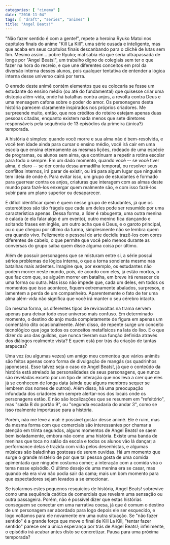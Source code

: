 ```yaml
---
categories: [ "cinema" ]
date: "2016-11-04"
tags: [ "draft", "series", "animes" ]
title: "Angel Beats!"
---
```

"Não fazer sentido é com a gente!", repete a heroína Ryuko Matoi
nos capítulos finais do anime "Kill La Kill", uma série ousada e
inteligente, mas que acaba em seus capítulos finais descanbando para
o clichê de lutas sem fim. Mesmo assim... pobre Ryuko; mal sabia ela
que seria ultrapassada de longe por "Angel Beats!", um trabalho digno de
colegiais sem ter o que fazer na hora do recreio, e que une diferentes
conceitos em prol da diversão interna desses alunos, pois qualquer
tentativa de entender a lógica interna desse universo cairá por terra.

O enredo deste animê contém elementos que eu colocaria se fosse
um estudante do ensino médio (ou até do fundamental) que quisesse
criar uma distopia além-vida, onde há batalhas contra anjos, a
revolta contra Deus e uma mensagem cafona sobre o poder do amor. Os
personagens desta história parecem claramente inspirados nos próprios
criadores. Me surpreende muito, então, que nos créditos do roteiro
estejam apenas duas pessoas citadas, enquanto existem nada menos que
sete diretores responsáveis pela sequência de 13 episódios da primeira
(única?) temporada.

A história é simples: quando você morre e sua alma não é
bem-resolvida, e você tem idade ainda para cursar o ensino médio,
você irá cair em uma escola que ensina eternamente as mesmas lições,
rodeado de uma espécie de programas, ou alunos sem alma, que continuam a
repetir a rotina escolar para todo o sempre. Em um dado momento, quando
você -- se você tiver alma, é claro -- se der conta dessa armadilha
temporal, ou resolver seus conflitos internos, irá parar de existir,
ou irá para algum lugar que ninguém tem ideia de onde é. Para evitar
isso, um grupo de estudantes é formado para guerrear contra os anjos,
criaturas que interagem com as almas deste mundo para fazê-los enxergar
quem realmente são, e com isso fazê-los subir para um plano superior
ou desaparecer.

É difícil identificar quem é quem nesse grupo de estudantes, já que
os estereótipos são tão frágeis que cada um deles pode ser resumido
por uma característica apenas. Dessa forma, a líder é rabugenta,
uma outra menina é calada (e ela falar algo é um evento), outro menino
fica dançando e soltando frases em inglês, um outro acha que é Deus,
e o garoto principal, ou o que chegou por último da turma, simplesmente
não se lembra quem era quando vivo. Felizmente o pessoal de arte decidiu
trazê-los com cores diferentes de cabelo, o que permite que você pelo
menos durante as conversas do grupo saiba quem disse alguma coisa por
último.

Além de possuir personagens que se misturam entre si, a série possui
sérios problemas de lógica interna, o que a torna sonolenta mesmo nas
batalhas mais ardentes. Imagine que, por exemplo, os estudantes não
podem morrer neste mundo, pois, de acordo com eles, já estão mortos,
o que faz com que, se alguém morrer em batalha, em breve irá renascer
de uma forma ou outra. Mas isso não impede que, cada um deles, em todos
os momentos que isso acontece, fiquem extremamente abalados, surpresos,
e lamentem a perda de um companheiro. Aparentemente o fato de ter uma alma
além-vida não significa que você irá manter o seu cérebro intacto.

Da mesma forma, os diferentes tipos de reviravoltas na trama servem apenas
para deixar todo esse universo mais confuso. Em determinado momento, o
destino do anjo muda completamente de figura em apenas um comentário dito
ocasionalmente. Além disso, de repente surge um conceito tecnológico
que joga todos os conceitos metafísicos na lata do lixo. E o que dizer
do uso das guildas, que nunca tiveram sua função definida através
dos diálogos realmente vista? E quem está por trás da criação de
tantas arapucas?

Uma vez (ou algumas vezes) um amigo meu comentou que vários animês
são feitos apenas como forma de divulgação de mangás (os quadrinhos
japoneses). Esse talvez seja o caso de Angel Beats!, já que o conteúdo
da história está atrelado às personalidades de seus personagens,
que nunca são reveladas exceto por um tipo de interação que nos
leva a crer que eles já se conhecem de longa data (ainda que alguns
membros sequer se lembrem dos nomes de outros). Além disso, há uma
preocupação infundada dos criadores em sempre alertar-nos dos locais
onde os personagens estão. E não são localizações que se resumem em
"refeitório", mas "saída B do portão 9", ou "segunda escadaria do
andar 3", como se isso realmente importasse para a história.

Porém, não me leve a mal: é possível gostar desse animê. Ele é ruim,
mas da mesma forma com que comerciais são interessantes por chamar a
atenção em trinta segundos, alguns momentos de Angel Beats! se saem
bem isoladamente, embora não como uma história. Existe uma banda de
meninas que toca no salão da escola e todos os alunos vão lá dançar;
a performance delas é trazida com vida pelos desenhistas, e algumas
músicas são baladinhas gostosas de serem ouvidas. Há um momento
que surge o grande mistério de por que tal pessoa gosta de uma comida
apimentada que ninguém costuma comer; a interação com a comida vira
o tema nesse episódio. O último desejo de uma menina era se casar,
mas quando ela era viva não podia sair da cama; mais um bom momento
para que espectadores sejam levados a se emocionar.

Se isolarmos estes pequenos resquícios de história, Angel
Beats! sobrevive como uma sequência caótica de comerciais que revelam
uma sensação ou outra passageira. Porém, não é possível dizer que
estas histórias conseguem se conectar em uma narrativa coesa, já que
é comum o destino de um personagem ser abordado para logo depois ele ser
esquecido, e logo voltamos para ele novamente em uma outra situação. Se
"não fazer sentido" é a grande força que move o final de Kill La
Kill, "tentar fazer sentido" parece ser a única esperança por trás
de Angel Beats!; infelimente, o episódio irá acabar antes disto se
concretizar. Pausa para uma próxima temporada?
